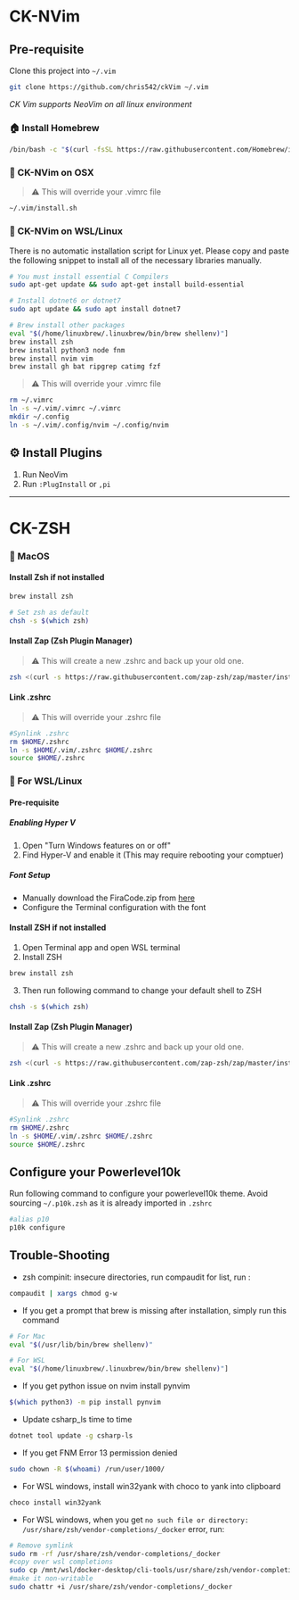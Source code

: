 # CK-NVim

## Pre-requisite

Clone this project into `~/.vim`

```bash
git clone https://github.com/chris542/ckVim ~/.vim
```

_CK Vim supports NeoVim on all linux environment_

### :house: Install Homebrew

```bash
/bin/bash -c "$(curl -fsSL https://raw.githubusercontent.com/Homebrew/install/HEAD/install.sh)"
```

### :apple: CK-NVim on OSX

> :warning: This will override your .vimrc file

```bash
~/.vim/install.sh
```

### :penguin: CK-NVim on WSL/Linux

There is no automatic installation script for Linux yet. Please copy and paste the following snippet to install all of the necessary libraries manually.

```bash
# You must install essential C Compilers
sudo apt-get update && sudo apt-get install build-essential

# Install dotnet6 or dotnet7
sudo apt update && sudo apt install dotnet7

# Brew install other packages
eval "$(/home/linuxbrew/.linuxbrew/bin/brew shellenv)"]
brew install zsh
brew install python3 node fnm
brew install nvim vim
brew install gh bat ripgrep catimg fzf
```

> :warning: This will override your .vimrc file

```bash
rm ~/.vimrc
ln -s ~/.vim/.vimrc ~/.vimrc
mkdir ~/.config
ln -s ~/.vim/.config/nvim ~/.config/nvim
```

## :gear: Install Plugins

1. Run NeoVim
2. Run `:PlugInstall` or `,pi`

---

# CK-ZSH

### :apple: MacOS

#### Install Zsh if not installed

```bash
brew install zsh

# Set zsh as default
chsh -s $(which zsh)
```

#### Install Zap (Zsh Plugin Manager)

> :warning: This will create a new .zshrc and back up your old one.

```bash
zsh <(curl -s https://raw.githubusercontent.com/zap-zsh/zap/master/install.zsh) --branch release-v1
```

#### Link .zshrc

> :warning: This will override your .zshrc file

```bash
#Synlink .zshrc
rm $HOME/.zshrc
ln -s $HOME/.vim/.zshrc $HOME/.zshrc
source $HOME/.zshrc
```

### :penguin: For WSL/Linux

#### Pre-requisite

##### Enabling Hyper V

1. Open "Turn Windows features on or off"
2. Find Hyper-V and enable it (This may require rebooting your comptuer)

##### Font Setup

- Manually download the FiraCode.zip from [here](https://github.com/ryanoasis/nerd-fonts/releases)
- Configure the Terminal configuration with the font

#### Install ZSH if not installed

1. Open Terminal app and open WSL terminal
2. Install ZSH

```bash
brew install zsh
```

3. Then run following command to change your default shell to ZSH

```bash
chsh -s $(which zsh)
```

#### Install Zap (Zsh Plugin Manager)

> :warning: This will create a new .zshrc and back up your old one.

```bash
zsh <(curl -s https://raw.githubusercontent.com/zap-zsh/zap/master/install.zsh) --branch release-v1
```

#### Link .zshrc

> :warning: This will override your .zshrc file

```bash
#Synlink .zshrc
rm $HOME/.zshrc
ln -s $HOME/.vim/.zshrc $HOME/.zshrc
source $HOME/.zshrc
```

## Configure your Powerlevel10k

Run following command to configure your powerlevel10k theme.
Avoid sourcing `~/.p10k.zsh` as it is already imported in `.zshrc`

```bash
#alias p10
p10k configure
```

## Trouble-Shooting

- zsh compinit: insecure directories, run compaudit for list, run :

```bash
compaudit | xargs chmod g-w
```

- If you get a prompt that brew is missing after installation, simply run this command

```bash
# For Mac
eval "$(/usr/lib/bin/brew shellenv)"
```

```bash
# For WSL
eval "$(/home/linuxbrew/.linuxbrew/bin/brew shellenv)"]
```

- If you get python issue on nvim install pynvim

```bash
$(which python3) -m pip install pynvim
```

- Update csharp_ls time to time

```bash
dotnet tool update -g csharp-ls
```

- If you get FNM Error 13 permission denied

```bash
sudo chown -R $(whoami) /run/user/1000/
```

- For WSL windows, install win32yank with choco to yank into clipboard

```Powershell
choco install win32yank
```

- For WSL windows, when you get `no such file or directory: /usr/share/zsh/vendor-completions/_docker` error, run:

```bash
# Remove symlink
sudo rm -rf /usr/share/zsh/vendor-completions/_docker
#copy over wsl completions
sudo cp /mnt/wsl/docker-desktop/cli-tools/usr/share/zsh/vendor-completions/_docker /usr/share/zsh/vendor-completions/
#make it non-writable
sudo chattr +i /usr/share/zsh/vendor-completions/_docker
```
